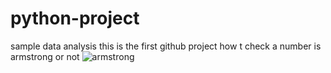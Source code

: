 # python-project
sample data analysis 
this is the first github project 
how t check a number is armstrong or not 
![armstrong](https://user-images.githubusercontent.com/108920574/185407785-b3503895-6479-4b68-a1f9-aaa731c30815.PNG)
